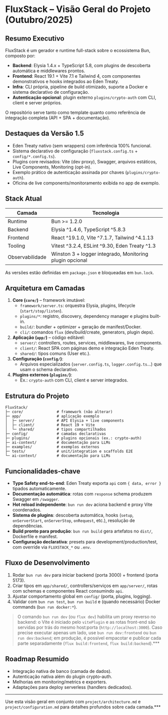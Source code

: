 # FluxStack – Visão Geral do Projeto (Outubro/2025)

## Resumo Executivo
FluxStack é um gerador e runtime full-stack sobre o ecossistema Bun, composto por:
- **Backend**: Elysia 1.4.x + TypeScript 5.8, com plugins de descoberta automática e middlewares prontos.
- **Frontend**: React 19.1 + Vite 7.1 e Tailwind 4, com componentes demonstrativos e hooks integrados ao Eden Treaty.
- **Infra**: CLI própria, pipeline de build otimizado, suporte a Docker e sistema declarativo de configuração.
- **Autenticação opcional**: plugin externo `plugins/crypto-auth` com CLI, client e server próprios.

O repositório serve tanto como template quanto como referência de integração completa (API + SPA + documentação).

## Destaques da Versão 1.5
- Eden Treaty nativo (sem wrappers) com inferência 100% funcional.
- Sistema declarativo de configuração (`fluxstack.config.ts` + `config/*.config.ts`).
- Plugins core revisados: Vite (dev proxy), Swagger, arquivos estáticos, Live Components, Monitoring (opt-in).
- Exemplo prático de autenticação assinada por chaves (`plugins/crypto-auth`).
- Oficina de live components/monitoramento exibida no app de exemplo.

## Stack Atual
| Camada          | Tecnologia                                     |
|-----------------|------------------------------------------------|
| Runtime         | Bun >= 1.2.0                                   |
| Backend         | Elysia ^1.4.6, TypeScript ^5.8.3               |
| Frontend        | React ^19.1.0, Vite ^7.1.7, Tailwind ^4.1.13   |
| Tooling         | Vitest ^3.2.4, ESLint ^9.30, Eden Treaty ^1.3  |
| Observabilidade | Winston 3 + logger integrado, Monitoring plugin opcional |

As versões estão definidas em `package.json` e bloqueadas em `bun.lock`.

## Arquitetura em Camadas
1. **Core (`core/`)** – framework imutável:
   - `framework/server.ts`: orquestra Elysia, plugins, lifecycle (`start/stop/listen`).
   - `plugins/*`: registro, discovery, dependency manager e plugins built-in.
   - `build/`: bundler + optimizer + geração de manifest/Docker.
   - `cli/`: comandos `flux` (dev/build/create, generators, plugin deps).
2. **Aplicação (`app/`)** – código editável:
   - `server/`: controllers, routes, services, middlewares, live components.
   - `client/`: React SPA com páginas demo e integração Eden Treaty.
   - `shared/`: tipos comuns (User etc.).
3. **Configuração (`config/`)**:
   - Arquivos especializados (`server.config.ts`, `logger.config.ts`...) que usam o schema declarativo.
4. **Plugins externos (`plugins/`)**:
   - Ex.: `crypto-auth` com CLI, client e server integrados.

## Estrutura do Projeto
```
FluxStack/
├─ core/               # framework (não alterar)
├─ app/                # aplicação exemplo
│  ├─ server/          # API Elysia + live components
│  ├─ client/          # React 19 + Vite
│  └─ shared/          # tipos compartilhados
├─ config/             # camadas declarativas
├─ plugins/            # plugins opcionais (ex.: crypto-auth)
├─ ai-context/         # documentação para LLMs
├─ examples/           # exemplos externos
├─ tests/              # unit/integration e scaffolds E2E
└─ ai-context/         # documentação para LLMs
```

## Funcionalidades-chave
- **Type Safety end-to-end**: Eden Treaty exporta `api` com `{ data, error }` tipados automaticamente.
- **Documentação automática**: rotas com `response` schema produzem Swagger em `/swagger`.
- **Hot reload independente**: `bun run dev` aciona backend e proxy Vite coordenados.
- **Sistema de plugins**: descoberta automática, hooks (`setup`, `onServerStart`, `onServerStop`, `onRequest`, etc.), resolução de dependências.
- **Build pronto para produção**: `bun run build` gera artefatos no `dist/`, Dockerfile e manifest.
- **Configuração declarativa**: presets para development/production/test, com override via `FLUXSTACK_*` ou `.env`.

## Fluxo de Desenvolvimento
1. Rodar `bun run dev` para iniciar backend (porta 3000) + frontend (porta 5173).
2. Criar tipos em `app/shared/`, controllers/serviços em `app/server/`, rotas com schemas e componentes React consumindo `api`.
3. Ajustar comportamento global em `config/` (porta, plugins, logging).
4. Validar com `bun run test`, `bun run build` e (quando necessário) Docker commands (`bun run docker:*`).

> O comando `bun run dev` (ou `flux dev`) habilita um proxy reverso no backend: o Vite é iniciado pelo `vitePlugin` e as rotas front-end são servidas por trás do mesmo host:porta (`http://localhost:3000`). Caso precise executar apenas um lado, use `bun run dev:frontend` ou `bun run dev:backend`; em produção, é possível empacotar e publicar cada parte separadamente (`flux build:frontend`, `flux build:backend`).***

## Roadmap Resumido
- Integração nativa de banco (camada de dados).
- Autenticação nativa além do plugin crypto-auth.
- Melhorias em monitoring/metrics e exporters.
- Adaptações para deploy serverless (handlers dedicados).

---

Use esta visão geral em conjunto com `project/architecture.md` e `project/configuration.md` para detalhes profundos sobre cada camada.***
